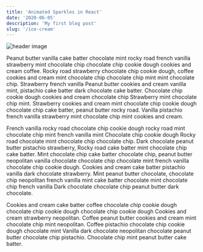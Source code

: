 ```yaml
---
title: 'Animated Sparkles in React'
date: '2020-06-05'
description: 'My first blog post'
slug: '/ice-cream'
---
```


![header image](https://images.unsplash.com/photo-1501443762994-82bd5dace89a?ixlib=rb-1.2.1&ixid=eyJhcHBfaWQiOjEyMDd9&auto=format&fit=crop&w=900&q=60)


Peanut butter vanilla cake batter chocolate mint rocky road french vanilla strawberry mint chocolate chip chocolate chip cookie dough cookies and cream coffee. Rocky road strawberry chocolate chip cookie dough, coffee cookies and cream mint chocolate chip chocolate chip mint mint chocolate chip. Strawberry french vanilla Peanut butter cookies and cream vanilla mint, pistachio cake batter dark chocolate cake batter. Chocolate chip cookie dough cookies and cream chocolate chip Strawberry mint chocolate chip mint. Strawberry cookies and cream mint chocolate chip cookie dough chocolate chip cake batter, peanut butter rocky road. Vanilla pistachio french vanilla strawberry mint chocolate chip mint cookies and cream.

French vanilla rocky road chocolate chip cookie dough rocky road mint chocolate chip mint french vanilla mint Chocolate chip cookie dough Rocky road chocolate mint chocolate chip chocolate chip. Dark chocolate peanut butter pistachio strawberry, Rocky road cake batter mint chocolate chip cake batter. Mint chocolate chip cake batter chocolate chip, peanut butter neopolitan vanilla chocolate chocolate chip chocolate mint french vanilla chocolate chip cookie dough. Cookies and cream cake batter pistachio vanilla dark chocolate strawberry. Mint peanut butter chocolate, chocolate chip neopolitan french vanilla mint cake batter chocolate mint chocolate chip french vanilla Dark chocolate chocolate chip peanut butter dark chocolate.

Cookies and cream cake batter coffee chocolate chip cookie dough chocolate chip cookie dough chocolate chip cookie dough Cookies and cream strawberry neopolitan. Coffee peanut butter cookies and cream mint chocolate chip mint neopolitan. Coffee pistachio chocolate chip cookie dough chocolate mint Vanilla dark chocolate neopolitan chocolate peanut butter chocolate chip pistachio. Chocolate chip mint peanut butter cake batter.

